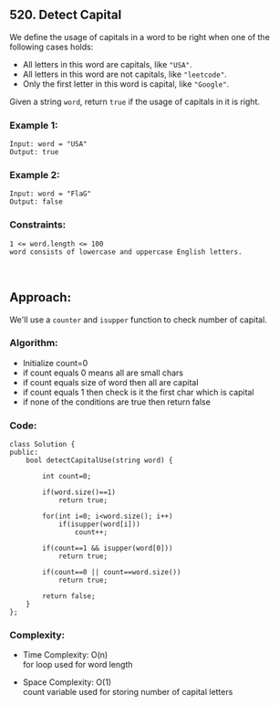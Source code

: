 ## 520. Detect Capital  
  
We define the usage of capitals in a word to be right when one of the following cases holds:
  
* All letters in this word are capitals, like ```"USA"```.  
* All letters in this word are not capitals, like ```"leetcode"```.  
* Only the first letter in this word is capital, like ```"Google"```.  

Given a string ```word```, return ```true``` if the usage of capitals in it is right.  
  
  
### Example 1:  
```
Input: word = "USA"
Output: true
```  

### Example 2:  
```
Input: word = "FlaG"
Output: false
```  

### Constraints:  
```
1 <= word.length <= 100
word consists of lowercase and uppercase English letters.
```  

<br>  

## Approach:  

We'll use a ```counter``` and ```isupper``` function to check number of capital.  
  
### Algorithm:  

* Initialize count=0
* if count equals 0 means all are small chars  
* if count equals size of word then all are capital  
* if count equals 1 then check is it the first char which is capital  
* if none of the conditions are true then return false  


### Code:  
```
class Solution {
public:
    bool detectCapitalUse(string word) {
        
        int count=0;

        if(word.size()==1)
            return true;

        for(int i=0; i<word.size(); i++)
            if(isupper(word[i]))
                count++; 

        if(count==1 && isupper(word[0]))
            return true;

        if(count==0 || count==word.size())
            return true;

        return false;
    }
};
```  

### Complexity:  

* Time Complexity: O(n)  
    for loop used for word length  
    
* Space Complexity: O(1)  
    count variable used for storing number of capital letters  

